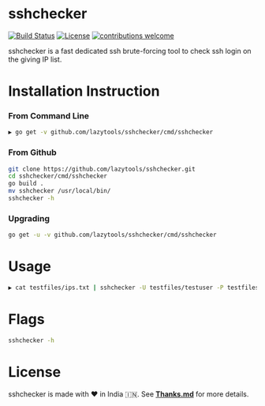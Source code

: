 # sshchecker

[![Build Status](https://travis-ci.com/lazytools/sshchecker.svg?token=S9wbQbp5C4dcPWszHpyt&branch=master)](https://travis-ci.com/lazytools/sshchecker)
[![License](https://img.shields.io/badge/license-MIT-_red.svg)](https://opensource.org/licenses/MIT)
[![contributions welcome](https://img.shields.io/badge/contributions-welcome-brightgreen.svg?style=flat)](https://github.com/lazytools/sshchecker/issues)

sshchecker is a fast dedicated ssh brute-forcing tool to check ssh login on the giving IP list.

# Installation Instruction
### From Command Line
```bash
▶ go get -v github.com/lazytools/sshchecker/cmd/sshchecker
```
### From Github

```bash
git clone https://github.com/lazytools/sshchecker.git
cd sshchecker/cmd/sshchecker
go build .
mv sshchecker /usr/local/bin/
sshchecker -h
```
### Upgrading

```bash
go get -u -v github.com/lazytools/sshchecker/cmd/sshchecker
```
# Usage

```bash
▶ cat testfiles/ips.txt | sshchecker -U testfiles/testuser -P testfiles/testpass
```
# Flags
```bash
sshchecker -h
```
# License
sshchecker is made with :heart: in India :india:. See **[Thanks.md](https://github.com/lazytools/sshchecker/blob/master/Thanks.md)** for more details.
